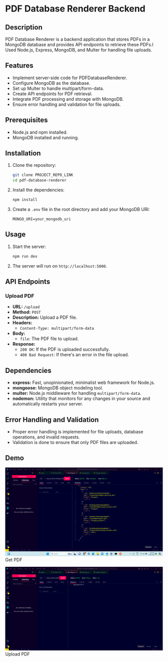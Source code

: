 # PDF Database Renderer Backend

## Description
PDF Database Renderer is a backend application that stores PDFs in a MongoDB database and provides API endpoints to retrieve these PDFs.I Used Node.js, Express, MongoDB, and Multer for handling file uploads.

## Features
- Implement server-side code for PDFDatabaseRenderer.
- Configure MongoDB as the database.
- Set up Multer to handle multipart/form-data.
- Create API endpoints for PDF retrieval.
- Integrate PDF processing and storage with MongoDB.
- Ensure error handling and validation for file uploads.

## Prerequisites
- Node.js and npm installed.
- MongoDB installed and running.

## Installation

1. Clone the repository:
    ```sh
    git clone PROJECT_REPO_LINK
    cd pdf-database-renderer
    ```

2. Install the dependencies:
    ```sh
    npm install
    ```

3. Create a `.env` file in the root directory and add your MongoDB URI:
    ```env
    MONGO_URI=your_mongodb_uri
    ```

## Usage

1. Start the server:
    ```sh
    npm run dev
    ```

2. The server will run on `http://localhost:5000`.

## API Endpoints

### Upload PDF
- **URL:** `/upload`
- **Method:** `POST`
- **Description:** Upload a PDF file.
- **Headers:**
    - `Content-Type: multipart/form-data`
- **Body:**
    - `file`: The PDF file to upload.
- **Response:**
    - `200 OK`: If the PDF is uploaded successfully.
    - `400 Bad Request`: If there's an error in the file upload.


## Dependencies

- **express:** Fast, unopinionated, minimalist web framework for Node.js.
- **mongoose:** MongoDB object modeling tool.
- **multer:** Node.js middleware for handling `multipart/form-data`.
- **nodemon:** Utility that monitors for any changes in your source and automatically restarts your server.

## Error Handling and Validation

- Proper error handling is implemented for file uploads, database operations, and invalid requests.
- Validation is done to ensure that only PDF files are uploaded.



## Demo

![Upload PDF](./screenshots/Screenshot%202024-06-20%20185045.png)
Get PDF 
             



![View PDF](./screenshots/Screenshot%202024-06-20%20185113.png)
Upload PDF



